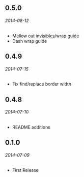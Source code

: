 ## 0.5.0
###### 2014-08-12
* Mellow out invisibles/wrap guide
* Dash wrap guide

## 0.4.9
###### 2014-07-15
* Fix find/replace border width

## 0.4.8
###### 2014-07-10
* README additions

## 0.1.0
###### 2014-07-09
* First Release
